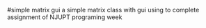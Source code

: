 #simple matrix gui
a simple matrix class with gui using to complete assignment of NJUPT programing week
